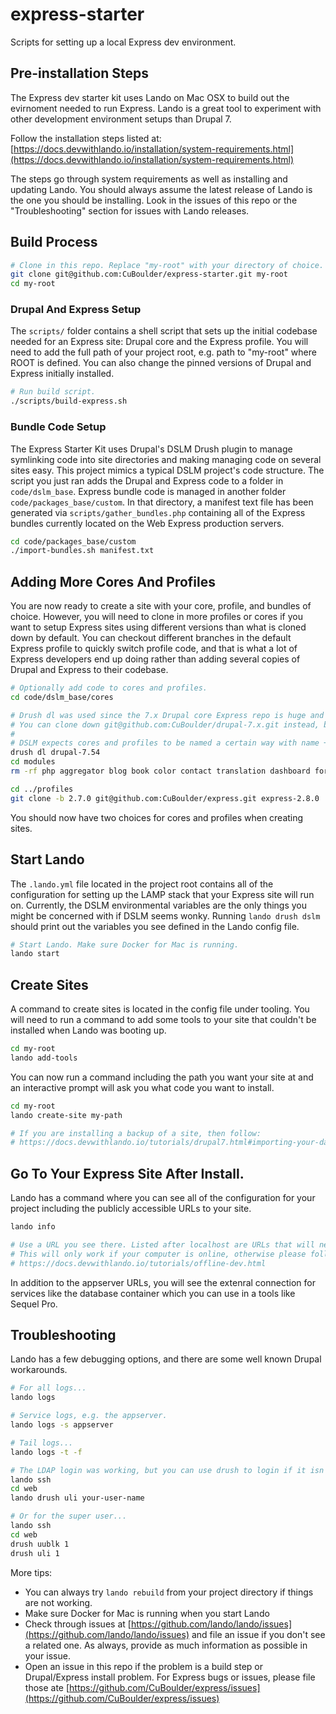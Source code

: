 # express-starter
Scripts for setting up a local Express dev environment.

## Pre-installation Steps
The Express dev starter kit uses Lando on Mac OSX to build out the evirnoment needed to run Express. Lando is a great tool to experiment with other development environment setups than Drupal 7. 

Follow the installation steps listed at: [https://docs.devwithlando.io/installation/system-requirements.html](https://docs.devwithlando.io/installation/system-requirements.html)

The steps go through system requirements as well as installing and updating Lando. You should always assume the latest release of Lando is the one you should be installing. Look in the issues of this repo or the "Troubleshooting" section for issues with Lando releases. 

## Build Process

```bash
# Clone in this repo. Replace "my-root" with your directory of choice. 
git clone git@github.com:CuBoulder/express-starter.git my-root
cd my-root
```

### Drupal And Express Setup 

The `scripts/` folder contains a shell script that sets up the initial codebase needed for an Express site: Drupal core and the Express profile. You will need to add the full path of your project root, e.g. path to "my-root" where ROOT is defined. You can also change the pinned versions of Drupal and Express initially installed. 

```bash
# Run build script. 
./scripts/build-express.sh
```
### Bundle Code Setup

The Express Starter Kit uses Drupal's DSLM Drush plugin to manage symlinking code into site directories and making managing code on several sites easy. This project mimics a typical DSLM project's code structure. The script you just ran adds the Drupal and Express code to a folder in `code/dslm_base`. Express bundle code is managed in another folder `code/packages_base/custom`. In that directory, a manifest text file has been generated via `scripts/gather_bundles.php` containing all of the Express bundles currently located on the Web Express production servers.

```bash
cd code/packages_base/custom
./import-bundles.sh manifest.txt
```

## Adding More Cores And Profiles

You are now ready to create a site with your core, profile, and bundles of choice. However, you will need to clone in more profiles or cores if you want to setup Express sites using different versions than what is cloned down by default. You can checkout different branches in the default Express profile to quickly switch profile code, and that is what a lot of Express developers end up doing rather than adding several copies of Drupal and Express to their codebase. 

```bash
# Optionally add code to cores and profiles. 
cd code/dslm_base/cores

# Drush dl was used since the 7.x Drupal core Express repo is huge and takes awhile to download.
# You can clone down git@github.com:CuBoulder/drupal-7.x.git instead, but this example shows the hardening process.
#
# DSLM expects cores and profiles to be named a certain way with name + version, e.g. drupal-7.56 or express-2.8.0.
drush dl drupal-7.54
cd modules
rm -rf php aggregator blog book color contact translation dashboard forum locale openid overlay poll rdf search statistics toolbar tracker trigger

cd ../profiles
git clone -b 2.7.0 git@github.com:CuBoulder/express.git express-2.8.0
```

You should now have two choices for cores and profiles when creating sites. 

## Start Lando

The `.lando.yml` file located in the project root contains all of the configuration for setting up the LAMP stack that your Express site will run on. Currently, the DSLM environmental variables are the only things you might be concerned with if DSLM seems wonky. Running `lando drush dslm` should print out the variables you see defined in the Lando config file. 

```bash
# Start Lando. Make sure Docker for Mac is running.
lando start
```
## Create Sites

A command to create sites is located in the config file under tooling. You will need to run a command to add some tools to your site that couldn't be installed when Lando was booting up. 

```bash
cd my-root
lando add-tools
```

You can now run a command including the path you want your site at and an interactive prompt will ask you what code you want to install. 

```bash
cd my-root
lando create-site my-path

# If you are installing a backup of a site, then follow: 
# https://docs.devwithlando.io/tutorials/drupal7.html#importing-your-database
```

## Go To Your Express Site After Install.

Lando has a command where you can see all of the configuration for your project including the publicly accessible URLs to your site. 

```bash
lando info

# Use a URL you see there. Listed after localhost are URLs that will never change. 
# This will only work if your computer is online, otherwise please follow: 
# https://docs.devwithlando.io/tutorials/offline-dev.html
```

In addition to the appserver URLs, you will see the extenral connection for services like the database container which you can use in a tools like Sequel Pro. 

## Troubleshooting

Lando has a few debugging options, and there are some well known Drupal workarounds. 

```bash
# For all logs...
lando logs

# Service logs, e.g. the appserver.
lando logs -s appserver

# Tail logs...
lando logs -t -f

# The LDAP login was working, but you can use drush to login if it isn't. 
lando ssh
cd web
lando drush uli your-user-name

# Or for the super user...
lando ssh
cd web
drush uublk 1
drush uli 1
```

More tips:

- You can always try `lando rebuild` from your project directory if things are not working.
- Make sure Docker for Mac is running when you start Lando
- Check through issues at [https://github.com/lando/lando/issues](https://github.com/lando/lando/issues) and file an issue if you don't see a related one. As always, provide as much information as possible in your issue.
- Open an issue in this repo if the problem is a build step or Drupal/Express install problem. For Express bugs or issues, please file those ate [https://github.com/CuBoulder/express/issues](https://github.com/CuBoulder/express/issues)

